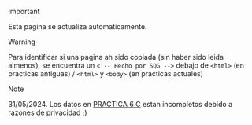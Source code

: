 > [!IMPORTANT]
> Esta pagina se actualiza automaticamente.

> [!WARNING]
> Para identificar si una pagina ah sido copiada (sin haber sido leida almenos), se encuentra un `<!-- Hecho por SQG -->` debajo de `<html>` (en practicas antiguas) / `<html>` y `<body>` (en practicas actuales)

> [!NOTE]
> 31/05/2024.
> Los datos en [PRACTICA 6 C](https://offbranded.github.io/Computacion-lol/PRACTICAS/PRACTICA%206%20C.html) estan incompletos debido a razones de privacidad ;)
